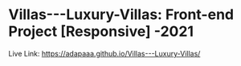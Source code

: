 # Villas---Luxury-Villas: Front-end Project [Responsive]   -2021

Live Link: https://adapaaa.github.io/Villas---Luxury-Villas/
